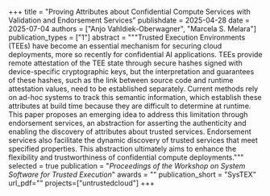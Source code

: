 +++
title = "Proving Attributes about Confidential Compute Services with Validation and Endorsement Services"
publishdate = 2025-04-28
date = 2025-07-04
authors = ["Anjo Vahldiek-Oberwagner", "Marcela S. Melara"]
publication_types = ["1"]
abstract = """Trusted Execution Environments (TEEs) have become an essential mechanism for securing cloud deployments, more so recently for confidential AI applications. TEEs provide remote attestation of the TEE state through secure hashes signed with device-specific cryptographic keys, but the interpretation and guarantees of these hashes, such as the link between source code and runtime attestation values, need to be established separately. Current methods rely on ad-hoc systems to track this semantic information, which establish these attributes at build time because they are difficult to determine at runtime. This paper proposes an emerging idea to address this limitation through endorsement services, an abstraction for asserting the authenticity and enabling the discovery of attributes about trusted services. Endorsement services also facilitate the dynamic discovery of trusted services that meet specified properties. This abstraction ultimately aims to enhance the flexibility and trustworthiness of confidential compute deployments."""
selected = true
publication = "*Proceedings of the Workshop on System Software for Trusted Execution*"
awards = ""
publication_short = "SysTEX"
url_pdf=""
projects=["untrustedcloud"]
+++

